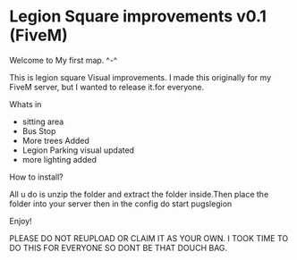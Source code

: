 # Legion Square improvements v0.1 (FiveM)

Welcome to  My first map. ^-^

This is legion square Visual  improvements. I made this originally for my FiveM server, but I wanted to release it.for everyone. 

Whats in 

* sitting area
* Bus Stop
* More trees Added
* Legion Parking  visual updated
* more lighting added


How to install?

All u do is unzip the folder and extract the folder inside.Then place the folder into your server then in the config do start pugslegion

Enjoy!

PLEASE DO NOT REUPLOAD OR CLAIM IT AS YOUR OWN. I TOOK TIME TO DO THIS FOR EVERYONE SO  DONT BE THAT DOUCH BAG.
